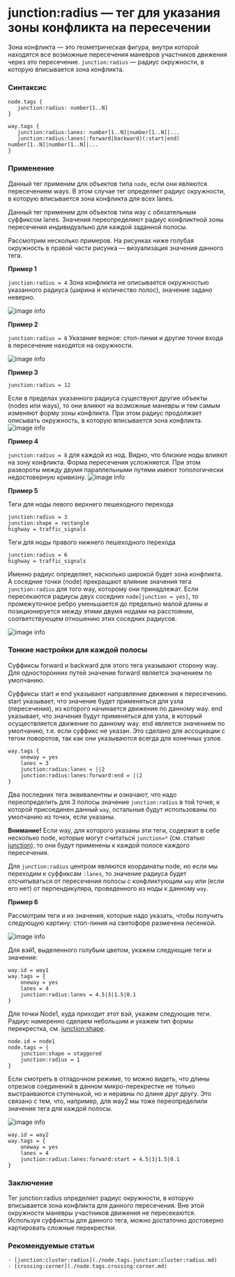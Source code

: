 # junction:radius — тег для указания зоны конфликта на пересечении

Зона конфликта — это геометрическая фигура, внутри которой находятся все возможные пересечения маневров участников движения через это пересечение.
`junction:radius` — радиус окружности, в которую вписывается зона конфликта.

### Синтаксис
~~~
node.tags {
   junction:radius: number[1..N]
}

way.tags {
   junction:radius:lanes: number[1..N]|number[1..N]|...
   junction:radius:lanes(:forward|backward)(:start|end) number[1..N]|number[1..N]|...
}
~~~

### Применение

Данный тег применим для объектов типа `node`, если они являются пересечением ways.
В этом случае тег определяет радиус окружности, в которую вписывается зона конфликта для всех lanes.

Данный тег применим для объектов типа way с обязательным суффиксом lanes. Значения переопределяют радиус
конфликтной зоны пересечения индивидуально для каждой заданной полосы.

Рассмотрим несколько примеров. На рисунках ниже голубая окружность в правой части рисунка — визуализация
значения данного тега.

**Пример 1**

`junction:radius = 4`
Зона конфликта не описывается окружностью указанного радиуса (ширина и количество полос), значение задано неверно.

![image info](./img/junction:radius-img1.png)

**Пример 2**

`junction:radius = 8`
Указание верное: стоп-линии и другие точки входа в пересечение находятся на окружности.

![image info](./img/junction:radius-img2.png)

**Пример 3**

`junction:radius = 12`

Если в пределах указанного радиуса существуют другие объекты (nodes или ways), то они влияют на возможные маневры и тем самым изменяют форму зоны конфликта.
При этом радиус продолжает описывать окружность, в которую вписывается зона конфликта.
![image info](./img/junction:radius-img3.png)

**Пример 4**

`junction:radius = 8` для каждой из нод. Видно, что близкие ноды влияют на зону конфликта.
Форма пересечения усложняется. При этом развороты между двумя параллельными путями имеют топологически недостоверную кривизну.
![image info](./img/junction:radius-img4.png)

**Пример 5**

Теги для ноды левого верхнего пешеходного перехода

~~~
junction:radius = 3
junction:shape = rectangle
highway = traffic_signals
~~~

Теги для ноды правого нижнего пешеходного перехода
~~~
junction:radius = 6
highway = traffic_signals
~~~

Именно радиус определяет, насколько широкой будет зона конфликта. А соседние точки (node) прекращают влияние значения
тега `junction:radius` для того way, которому они принадлежат. Если пересекаются радиусы двух соседних `node[junction = yes]`, то промежуточное ребро уменьшается
до предельно малой длины и позиционируется между этими двумя нодами на расстоянии, соответствующем отношению этих соседних радиусов.

![image info](./img/junction:radius-img5.png)

### Тонкие настройки для каждой полосы

Суффиксы forward и backward для этого тега указывают сторону way.
Для односторонних путей значение forward является значением по умолчанию.

Суффиксы start и end указывают направление движения к пересечению.
start указывает, что значение будет применяться для узла (пересечения), из которого начинается
движение по данному way.
end указывает, что значения будут применяться для узла, в который осуществляется движение по данному way.
end является значением по умолчанию, т.е. если суффикс не указан. Это сделано для ассоциации с тегом поворотов, так как они указываются всегда для конечных узлов.

~~~
way.tags {
    oneway = yes
    lanes = 3
    junction:radius:lanes = ||2
    junction:radius:lanes:forward:end = ||2
}
~~~

Два последних тега эквивалентны и означают, что надо переопределить для 3 полосы значение `junction:radius` в той точке, к которой
присоединен данный `way`, остальные будут использованы по умолчанию из точки, если указаны.

**Внимание!** Если way, для которого указаны эти теги, содержит в себе несколько node, которые могут считаться `junction=*` (см. статью [junction](./node.tags.junction.md)),
то они будут применены к каждой полосе каждого пересечения.

Для `junction:radius` центром являются координаты node, но если мы переходим к суффиксам `:lanes`, то значение радиуса будет отсчитываться
от пересечения полосы с конфликтующим `way` или (если его нет) от перпендикуляра, проведенного из ноды к данному `way`.

**Пример 6**

Рассмотрим теги и их значения, которые надо указать, чтобы получить следующую картину: стоп-линия на светофоре размечена лесенкой.

![image info](./img/junction:radius-img7.png)

Для вэй1, выделенного голубым цветом, укажем следующие теги и значения:

~~~
way.id = way1
way.tags = {
    oneway = yes
    lanes = 4
    junction:radius:lanes = 4.5|3|1.5|0.1
}
~~~

Для точки Node1, куда приходит этот вэй, укажем следующие теги. Радиус намеренно сделаем небольшим и
укажем тип формы перекрестка, см. [junction:shape](./node.tags.junction:shape.md).

~~~
node.id = node1
node.tags = {
    junction:shape = staggered
    junction:radius = 1
}
~~~

Если смотреть в отладочном режиме, то можно видеть, что длины отрезков соединений в данном микро-перекрестке не только выстраиваются ступенькой,
но и неравны по длине друг другу. Это связано с тем, что, например, для way2 мы тоже переопределили значения тега для каждой полосы.

![image info](./img/junction:radius-img8.png)

~~~
way.id = way2
way.tags = {
    oneway = yes
    lanes = 4
    junction:radius:lanes:forward:start = 4.5|3|1.5|0.1
}
~~~

### Заключение

Тег junction:radius определяет радиус окружности, в которую вписывается зона конфликта для данного пересечения. Вне этой окружности маневры участников движения не пересекаются. Используя суффиктсы для данного тега, можно достаточно достоверно картировать сложные перекрестки.

### Рекомендуемые статьи

    - [junction:cluster:radius](./node.tags.junction:cluster:radius.md)
    - [crossing:corner](./node.tags.crossing:corner.md) 
